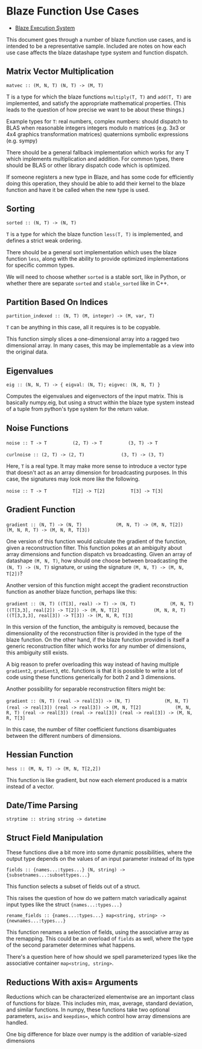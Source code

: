 Blaze Function Use Cases
========================

 * [Blaze Execution System](blaze-execution.md)

This document goes through a number of blaze function use cases,
and is intended to be a representative sample. Included are notes
on how each use case affects the blaze datashape type system
and function dispatch.

Matrix Vector Multiplication
----------------------------

`matvec :: (M, N, T) (N, T) -> (M, T)`

T is a type for which the blaze functions `multiply(T, T)` and `add(T, T)` are implemented,
and satisfy the appropriate mathematical properties. (This leads to the question of
how precise we want to be about these things.)

Example types for `T`:
    real numbers, complex numbers: should dispatch to BLAS when reasonable
    integers
    integers modulo n
    matrices (e.g. 3x3 or 4x4 graphics transformation matrices)
    quaternions
    symbolic expressions (e.g. sympy)

There should be a general fallback implementation which works for
any T which implements multiplication and addition. For common types,
there should be BLAS or other library dispatch code which is optimized.

If someone registers a new type in Blaze, and has some code for efficiently
doing this operation, they should be able to add their kernel to the blaze
function and have it be called when the new type is used.

Sorting
-------

`sorted :: (N, T) -> (N, T)`

`T` is a type for which the blaze function `less(T, T)` is implemented, and
defines a strict weak ordering.

There should be a general sort implementation which uses the blaze function
`less`, along with the ability to provide optimized implementations for
specific common types.

We will need to choose whether `sorted` is a stable sort, like in Python,
or whether there are separate `sorted` and `stable_sorted` like in C++.

Partition Based On Indices
--------------------------

`partition_indexed :: (N, T) (M, integer) -> (M, var, T)`

`T` can be anything in this case, all it requires is to be copyable.

This function simply slices a one-dimensional array into a ragged
two dimensional array. In many cases, this may be implementable as
a view into the original data.

Eigenvalues
-----------

`eig :: (N, N, T) -> { eigval: (N, T); eigvec: (N, N, T) }`

Computes the eigenvalues and eigenvectors of the input matrix. This
is basically numpy.eig, but using a struct within the blaze type system
instead of a tuple from python's type system for the return value.

Noise Functions
---------------

`noise :: T -> T`
`         (2, T) -> T`
`         (3, T) -> T`

`curlnoise :: (2, T) -> (2, T)`
`             (3, T) -> (3, T)`

Here, `T` is a real type. It may make more sense to introduce a
vector type that doesn't act as an array dimension for broadcasting
purposes. In this case, the signatures may look more like the following.

`noise :: T -> T`
`         T[2] -> T[2]`
`         T[3] -> T[3]`

Gradient Function
-----------------

`gradient :: (N, T) -> (N, T)`
`            (M, N, T) -> (M, N, T[2])`
`            (M, N, R, T) -> (M, N, R, T[3])`

One version of this function would calculate the gradient of the function,
given a reconstruction filter. This function pokes at an ambiguity about
array dimensions and function dispatch vs broadcasting. Given an array
of datashape `(M, N, T)`, how should one choose between broadcasting the
`(N, T) -> (N, T)` signature, or using the signature `(M, N, T) -> (M, N, T[2])`?

Another version of this function might accept the gradient reconstruction function as
another blaze function, perhaps like this:

`gradient :: (N, T) ((T[3], real) -> T) -> (N, T)`
`            (M, N, T) ((T[3,3], real[2]) -> T[2]) -> (M, N, T[2]`
`            (M, N, R, T) ((T[3,3,3], real[3]) -> T[3]) -> (M, N, R, T[3]`

In this version of the function, the ambiguity is removed, because the dimensionality
of the reconstruction filter is provided in the type of the blaze function. On the other
hand, if the blaze function provided is itself a generic reconstruction filter which works
for any number of dimensions, this ambiguity still exists.

A big reason to prefer overloading this way instead of having multiple `gradient2`,
`gradient3`, etc. functions is that it is possible to write a lot of code using these
functions generically for both 2 and 3 dimensions.

Another possibility for separable reconstruction filters might be:

`gradient :: (N, T) (real -> real[3]) -> (N, T)`
`            (M, N, T) (real -> real[3]) (real -> real[3]) -> (M, N, T[2]`
`            (M, N, R, T) (real -> real[3]) (real -> real[3]) (real -> real[3]) -> (M, N, R, T[3]`

In this case, the number of filter coefficient functions disambiguates between
the different numbers of dimensions.

Hessian Function
----------------

`hess :: (M, N, T) -> (M, N, T[2,2])`

This function is like gradient, but now each element produced is a
matrix instead of a vector.

Date/Time Parsing
-----------------

`strptime :: string string -> datetime`

Struct Field Manipulation
-------------------------

These functions dive a bit more into some dynamic possibilities, where
the output type depends on the values of an input parameter instead of
its type

`fields :: {names...:types...} (N, string) -> {subsetnames...:subsettypes...}`

This function selects a subset of fields out of a struct.

This raises the question of how do we pattern match
variadically against input types like the struct `{names...:types...}`

`rename_fields :: {names...:types...} map<string, string> -> {newnames...:types...}`

This function renames a selection of fields, using the associative array
as the remapping. This could be an overload of `fields` as well, where the
type of the second parameter determines what happens.

There's a question here of how should we spell parameterized types
like the associative container `map<string, string>`.

Reductions With axis= Arguments
-------------------------------

Reductions which can be characterized elementwise are an important
class of functions for blaze. This includes min, max, average, standard
deviation, and similar functions. In numpy, these functions take two
optional parameters, `axis=` and `keepdims=`, which control how array
dimensions are handled.

One big difference for blaze over numpy is the addition of variable-sized
dimensions